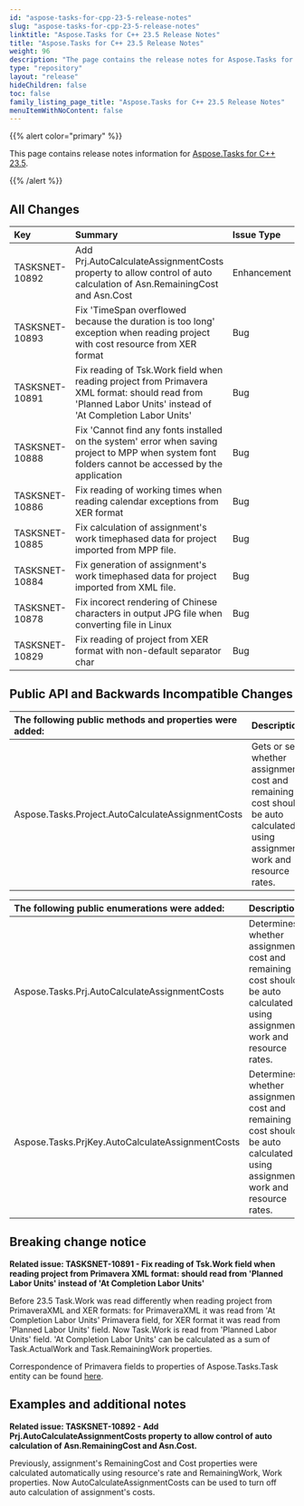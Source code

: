 ```yaml
---
id: "aspose-tasks-for-cpp-23-5-release-notes"
slug: "aspose-tasks-for-cpp-23-5-release-notes"
linktitle: "Aspose.Tasks for C++ 23.5 Release Notes"
title: "Aspose.Tasks for C++ 23.5 Release Notes"
weight: 96
description: "The page contains the release notes for Aspose.Tasks for C++ 23.5."
type: "repository"
layout: "release"
hideChildren: false
toc: false
family_listing_page_title: "Aspose.Tasks for C++ 23.5 Release Notes"
menuItemWithNoContent: false
---
```

{{% alert color="primary" %}} 

This page contains release notes information for [Aspose.Tasks for C++ 23.5](https://releases.aspose.com/tasks/cpp/new-releases/aspose.tasks-for-c++-23.5/).

{{% /alert %}}

## **All Changes**
|**Key**|**Summary**|**Issue Type**|
| :- | :- | :- |
| TASKSNET-10892 | Add Prj.AutoCalculateAssignmentCosts property to allow control of auto calculation of Asn.RemainingCost and Asn.Cost | Enhancement |
| TASKSNET-10893 | Fix 'TimeSpan overflowed because the duration is too long' exception when reading project with cost resource from XER format | Bug |
| TASKSNET-10891 | Fix reading of Tsk.Work field when reading project from Primavera XML format: should read from 'Planned Labor Units' instead of 'At Completion Labor Units' | Bug |
| TASKSNET-10888 | Fix 'Cannot find any fonts installed on the system' error when saving project to MPP when system font folders cannot be accessed by the application | Bug |
| TASKSNET-10886 | Fix reading of working times when reading calendar exceptions from XER format | Bug |
| TASKSNET-10885 | Fix calculation of assignment's work timephased data for project imported from MPP file. | Bug |
| TASKSNET-10884 | Fix generation of assignment's work timephased data for project imported from XML file. | Bug |
| TASKSNET-10878 | Fix incorect rendering of Chinese characters in output JPG file when converting file in Linux | Bug |
| TASKSNET-10829 | Fix reading of project from XER format with non-default separator char | Bug |

## **Public API and Backwards Incompatible Changes**

|**The following public methods and properties were added:**|**Description**|
| :- | :- |
| Aspose.Tasks.Project.AutoCalculateAssignmentCosts | Gets or sets whether assignment cost and remaining cost should be auto calculated using assignment's work and resource rates. |

|**The following public enumerations were added:**|**Description**|
| :- | :- |
| Aspose.Tasks.Prj.AutoCalculateAssignmentCosts | Determines whether assignment cost and remaining cost should be auto calculated using assignment's work and resource rates. |
| Aspose.Tasks.PrjKey.AutoCalculateAssignmentCosts | Determines whether assignment cost and remaining cost should be auto calculated using assignment's work and resource rates. |

## **Breaking change notice**

**Related issue: TASKSNET-10891 - Fix reading of Tsk.Work field when reading project from Primavera XML format: should read from 'Planned Labor Units' instead of 'At Completion Labor Units'**

Before 23.5 Task.Work was read differently when reading project from PrimaveraXML and XER formats:
for PrimaveraXML it was read from 'At Completion Labor Units' Primavera field, for XER format it was read from 'Planned Labor Units' field. Now Task.Work is read from  'Planned Labor Units' field. 'At Completion Labor Units' can be calculated as a sum of Task.ActualWork and Task.RemainingWork properties.

Correspondence of Primavera fields to properties of Aspose.Tasks.Task entity can be found [here](https://docs.aspose.com/tasks/net/primavera-formats/properties-mapping/).

## **Examples and additional notes**

**Related issue: TASKSNET-10892 - Add Prj.AutoCalculateAssignmentCosts property to allow control of auto calculation of Asn.RemainingCost and Asn.Cost.**

Previously, assignment's RemainingCost and Cost properties were calculated automatically using resource's rate and RemainingWork, Work properties.
Now AutoCalculateAssignmentCosts can be used to turn off auto calculation of assignment's costs.
